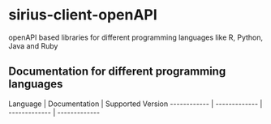 # sirius-client-openAPI

openAPI based libraries for different  programming languages like R, Python, Java and Ruby

## Documentation for different programming languages

Language | Documentation | Supported Version
------------ | ------------- | ------------- | -------------
